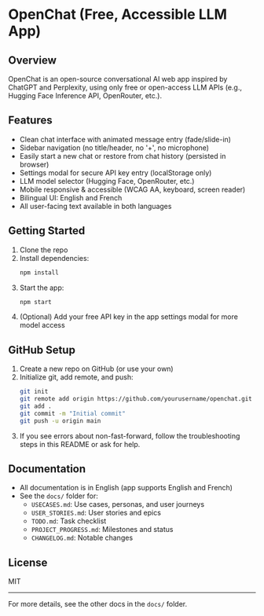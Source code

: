# OpenChat (Free, Accessible LLM App)

## Overview
OpenChat is an open-source conversational AI web app inspired by ChatGPT and Perplexity, using only free or open-access LLM APIs (e.g., Hugging Face Inference API, OpenRouter, etc.).

## Features
- Clean chat interface with animated message entry (fade/slide-in)
- Sidebar navigation (no title/header, no '+', no microphone)
- Easily start a new chat or restore from chat history (persisted in browser)
- Settings modal for secure API key entry (localStorage only)
- LLM model selector (Hugging Face, OpenRouter, etc.)
- Mobile responsive & accessible (WCAG AA, keyboard, screen reader)
- Bilingual UI: English and French
- All user-facing text available in both languages

## Getting Started
1. Clone the repo
2. Install dependencies:
   ```bash
   npm install
   ```
3. Start the app:
   ```bash
   npm start
   ```
4. (Optional) Add your free API key in the app settings modal for more model access

## GitHub Setup
1. Create a new repo on GitHub (or use your own)
2. Initialize git, add remote, and push:
   ```bash
   git init
   git remote add origin https://github.com/yourusername/openchat.git
   git add .
   git commit -m "Initial commit"
   git push -u origin main
   ```
3. If you see errors about non-fast-forward, follow the troubleshooting steps in this README or ask for help.

## Documentation
- All documentation is in English (app supports English and French)
- See the `docs/` folder for:
  - `USECASES.md`: Use cases, personas, and user journeys
  - `USER_STORIES.md`: User stories and epics
  - `TODO.md`: Task checklist
  - `PROJECT_PROGRESS.md`: Milestones and status
  - `CHANGELOG.md`: Notable changes

## License
MIT

---

For more details, see the other docs in the `docs/` folder.
